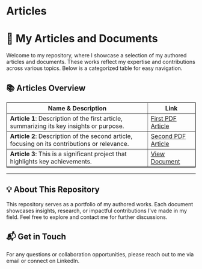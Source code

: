# Articles

<h1>📝 My Articles and Documents</h1>

<p>Welcome to my repository, where I showcase a selection of my authored articles and documents. These works reflect my expertise and contributions across various topics. Below is a categorized table for easy navigation.</p>

<h2>📚 Articles Overview</h2>

<table border="1">
  <thead>
    <tr>
      <th><strong>Name & Description</strong></th>
      <th><strong>Link</strong></th>
    </tr>
  </thead>
  <tbody>
    <tr>
      <td><strong>Article 1</strong>: Description of the first article, summarizing its key insights or purpose.</td>
      <td><a href="./path-to-your-first-pdf.pdf">First PDF Article</a></td>
    </tr>
    <tr>
      <td><strong>Article 2</strong>: Description of the second article, focusing on its contributions or relevance.</td>
      <td><a href="./path-to-your-second-pdf.pdf">Second PDF Article</a></td>
    </tr>
    <tr>
      <td><strong>Article 3</strong>: This is a significant project that highlights key achievements.</td>
      <td><a href="https://www.pdffiller.com/jsfiller-desk19/?flat_pdf_quality=low&lang=en&projectId=1026573937&routeId=29ca58e0f1d9f5ad96ec3b1740c47e42">View Document</a></td>
    </tr>
  </tbody>
</table>

<hr>

<h2>💡 About This Repository</h2>

<p>This repository serves as a portfolio of my authored works. Each document showcases insights, research, or impactful contributions I've made in my field. Feel free to explore and contact me for further discussions.</p>

<h2>📬 Get in Touch</h2>

<p>For any questions or collaboration opportunities, please reach out to me via email or connect on LinkedIn.</p>
